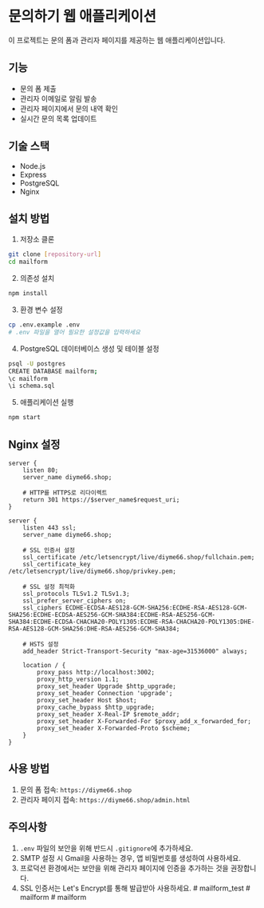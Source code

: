 # 문의하기 웹 애플리케이션

이 프로젝트는 문의 폼과 관리자 페이지를 제공하는 웹 애플리케이션입니다.

## 기능

- 문의 폼 제출
- 관리자 이메일로 알림 발송
- 관리자 페이지에서 문의 내역 확인
- 실시간 문의 목록 업데이트

## 기술 스택

- Node.js
- Express
- PostgreSQL
- Nginx

## 설치 방법

1. 저장소 클론
```bash
git clone [repository-url]
cd mailform
```

2. 의존성 설치
```bash
npm install
```

3. 환경 변수 설정
```bash
cp .env.example .env
# .env 파일을 열어 필요한 설정값을 입력하세요
```

4. PostgreSQL 데이터베이스 생성 및 테이블 설정
```bash
psql -U postgres
CREATE DATABASE mailform;
\c mailform
\i schema.sql
```

5. 애플리케이션 실행
```bash
npm start
```

## Nginx 설정

```nginx
server {
    listen 80;
    server_name diyme66.shop;
    
    # HTTP를 HTTPS로 리다이렉트
    return 301 https://$server_name$request_uri;
}

server {
    listen 443 ssl;
    server_name diyme66.shop;

    # SSL 인증서 설정
    ssl_certificate /etc/letsencrypt/live/diyme66.shop/fullchain.pem;
    ssl_certificate_key /etc/letsencrypt/live/diyme66.shop/privkey.pem;
    
    # SSL 설정 최적화
    ssl_protocols TLSv1.2 TLSv1.3;
    ssl_prefer_server_ciphers on;
    ssl_ciphers ECDHE-ECDSA-AES128-GCM-SHA256:ECDHE-RSA-AES128-GCM-SHA256:ECDHE-ECDSA-AES256-GCM-SHA384:ECDHE-RSA-AES256-GCM-SHA384:ECDHE-ECDSA-CHACHA20-POLY1305:ECDHE-RSA-CHACHA20-POLY1305:DHE-RSA-AES128-GCM-SHA256:DHE-RSA-AES256-GCM-SHA384;
    
    # HSTS 설정
    add_header Strict-Transport-Security "max-age=31536000" always;

    location / {
        proxy_pass http://localhost:3002;
        proxy_http_version 1.1;
        proxy_set_header Upgrade $http_upgrade;
        proxy_set_header Connection 'upgrade';
        proxy_set_header Host $host;
        proxy_cache_bypass $http_upgrade;
        proxy_set_header X-Real-IP $remote_addr;
        proxy_set_header X-Forwarded-For $proxy_add_x_forwarded_for;
        proxy_set_header X-Forwarded-Proto $scheme;
    }
}
```

## 사용 방법

1. 문의 폼 접속: `https://diyme66.shop`
2. 관리자 페이지 접속: `https://diyme66.shop/admin.html`

## 주의사항

1. `.env` 파일의 보안을 위해 반드시 `.gitignore`에 추가하세요.
2. SMTP 설정 시 Gmail을 사용하는 경우, 앱 비밀번호를 생성하여 사용하세요.
3. 프로덕션 환경에서는 보안을 위해 관리자 페이지에 인증을 추가하는 것을 권장합니다.
4. SSL 인증서는 Let's Encrypt를 통해 발급받아 사용하세요. #   m a i l f o r m _ t e s t  
 #   m a i l f o r m  
 #   m a i l f o r m  
 